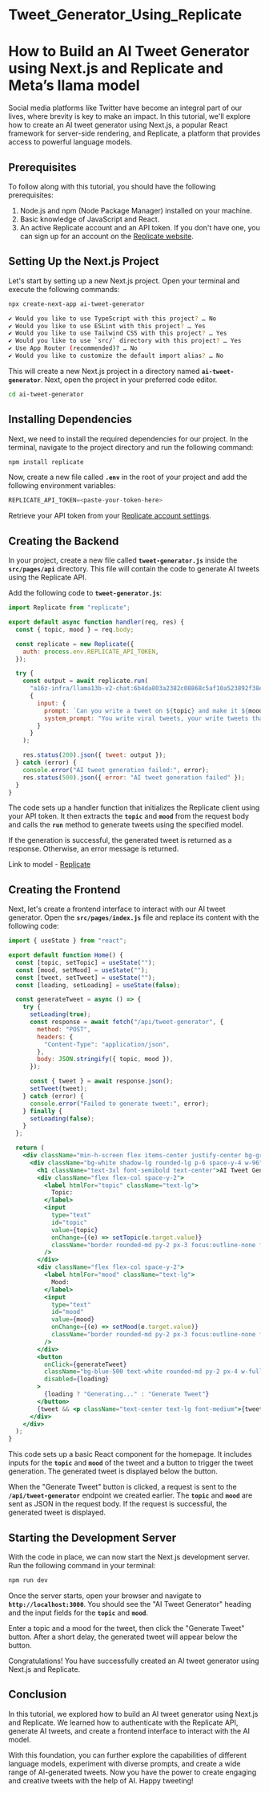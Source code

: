 # Tweet_Generator_Using_Replicate

# **How to Build an AI Tweet Generator using Next.js and Replicate and Meta’s llama model**

Social media platforms like Twitter have become an integral part of our lives, where brevity is key to make an impact. In this tutorial, we'll explore how to create an AI tweet generator using Next.js, a popular React framework for server-side rendering, and Replicate, a platform that provides access to powerful language models.

## **Prerequisites**

To follow along with this tutorial, you should have the following prerequisites:

1. Node.js and npm (Node Package Manager) installed on your machine.
2. Basic knowledge of JavaScript and React.
3. An active Replicate account and an API token. If you don't have one, you can sign up for an account on the [Replicate website](https://replicate.com/facebookresearch/musicgen).

## **Setting Up the Next.js Project**

Let's start by setting up a new Next.js project. Open your terminal and execute the following commands:

```bash
npx create-next-app ai-tweet-generator

✔ Would you like to use TypeScript with this project? … No
✔ Would you like to use ESLint with this project? … Yes
✔ Would you like to use Tailwind CSS with this project? … Yes
✔ Would you like to use `src/` directory with this project? … Yes
✔ Use App Router (recommended)? … No
✔ Would you like to customize the default import alias? … No
```

This will create a new Next.js project in a directory named **`ai-tweet-generator`**. Next, open the project in your preferred code editor.

```bash
cd ai-tweet-generator
```

## **Installing Dependencies**

Next, we need to install the required dependencies for our project. In the terminal, navigate to the project directory and run the following command:

```bash
npm install replicate
```

Now, create a new file called **`.env`** in the root of your project and add the following environment variables:

```sql
REPLICATE_API_TOKEN=<paste-your-token-here>
```

Retrieve your API token from your [Replicate account settings](https://replicate.com/account/api-tokens).

## **Creating the Backend**

In your project, create a new file called **`tweet-generator.js`** inside the **`src/pages/api`** directory. This file will contain the code to generate AI tweets using the Replicate API.

Add the following code to **`tweet-generator.js`**:

```jsx
import Replicate from "replicate";

export default async function handler(req, res) {
  const { topic, mood } = req.body;

  const replicate = new Replicate({
    auth: process.env.REPLICATE_API_TOKEN,
  });

  try {
    const output = await replicate.run(
      "a16z-infra/llama13b-v2-chat:6b4da803a2382c08868c5af10a523892f38e2de1aafb2ee55b020d9efef2fdb8",
      {
        input: {
          prompt: `Can you write a tweet on ${topic} and make it ${mood}`,
          system_prompt: "You write viral tweets, your write tweets that the twitter algorithm needs and every tweet goes virals, you use very less hashtags or sometimes don't even use hashtags. Most of the tweets you write are shitpost, it means they are not always factually correct but it doesn't matter as long as it goes viral"
        }
      }
    );

    res.status(200).json({ tweet: output });
  } catch (error) {
    console.error("AI tweet generation failed:", error);
    res.status(500).json({ error: "AI tweet generation failed" });
  }
}
```

The code sets up a handler function that initializes the Replicate client using your API token. It then extracts the **`topic`** and **`mood`** from the request body and calls the **`run`** method to generate tweets using the specified model.

If the generation is successful, the generated tweet is returned as a response. Otherwise, an error message is returned.

Link to model - [Replicate](https://replicate.com/a16z-infra/llama13b-v2-chat)

## **Creating the Frontend**

Next, let's create a frontend interface to interact with our AI tweet generator. Open the **`src/pages/index.js`** file and replace its content with the following code:

```jsx
import { useState } from "react";

export default function Home() {
  const [topic, setTopic] = useState("");
  const [mood, setMood] = useState("");
  const [tweet, setTweet] = useState("");
  const [loading, setLoading] = useState(false);

  const generateTweet = async () => {
    try {
      setLoading(true);
      const response = await fetch("/api/tweet-generator", {
        method: "POST",
        headers: {
          "Content-Type": "application/json",
        },
        body: JSON.stringify({ topic, mood }),
      });

      const { tweet } = await response.json();
      setTweet(tweet);
    } catch (error) {
      console.error("Failed to generate tweet:", error);
    } finally {
      setLoading(false);
    }
  };

  return (
    <div className="min-h-screen flex items-center justify-center bg-gray-100">
      <div className="bg-white shadow-lg rounded-lg p-6 space-y-4 w-96">
        <h1 className="text-3xl font-semibold text-center">AI Tweet Generator</h1>
        <div className="flex flex-col space-y-2">
          <label htmlFor="topic" className="text-lg">
            Topic:
          </label>
          <input
            type="text"
            id="topic"
            value={topic}
            onChange={(e) => setTopic(e.target.value)}
            className="border rounded-md py-2 px-3 focus:outline-none focus:ring-2 focus:ring-blue-400"
          />
        </div>
        <div className="flex flex-col space-y-2">
          <label htmlFor="mood" className="text-lg">
            Mood:
          </label>
          <input
            type="text"
            id="mood"
            value={mood}
            onChange={(e) => setMood(e.target.value)}
            className="border rounded-md py-2 px-3 focus:outline-none focus:ring-2 focus:ring-blue-400"
          />
        </div>
        <button
          onClick={generateTweet}
          className="bg-blue-500 text-white rounded-md py-2 px-4 w-full hover:bg-blue-600 focus:outline-none focus:ring-2 focus:ring-blue-400"
          disabled={loading}
        >
          {loading ? "Generating..." : "Generate Tweet"}
        </button>
        {tweet && <p className="text-center text-lg font-medium">{tweet}</p>}
      </div>
    </div>
  );
}
```

This code sets up a basic React component for the homepage. It includes inputs for the **`topic`** and **`mood`** of the tweet and a button to trigger the tweet generation. The generated tweet is displayed below the button.

When the "Generate Tweet" button is clicked, a request is sent to the **`/api/tweet-generator`** endpoint we created earlier. The **`topic`** and **`mood`** are sent as JSON in the request body. If the request is successful, the generated tweet is displayed.

## **Starting the Development Server**

With the code in place, we can now start the Next.js development server. Run the following command in your terminal:

```bash
npm run dev
```

Once the server starts, open your browser and navigate to **`http://localhost:3000`**. You should see the "AI Tweet Generator" heading and the input fields for the **`topic`** and **`mood`**.

Enter a topic and a mood for the tweet, then click the "Generate Tweet" button. After a short delay, the generated tweet will appear below the button.

Congratulations! You have successfully created an AI tweet generator using Next.js and Replicate.

## **Conclusion**

In this tutorial, we explored how to build an AI tweet generator using Next.js and Replicate. We learned how to authenticate with the Replicate API, generate AI tweets, and create a frontend interface to interact with the AI model.

With this foundation, you can further explore the capabilities of different language models, experiment with diverse prompts, and create a wide range of AI-generated tweets. Now you have the power to create engaging and creative tweets with the help of AI. Happy tweeting!
